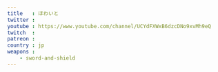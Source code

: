 ```yaml
---
title   : ほわいと
twitter : 
youtube : https://www.youtube.com/channel/UCYdFXWxB6dzcDNo9xvMh9eQ
twitch  : 
patreon : 
country : jp
weapons :
    - sword-and-shield
---
```


